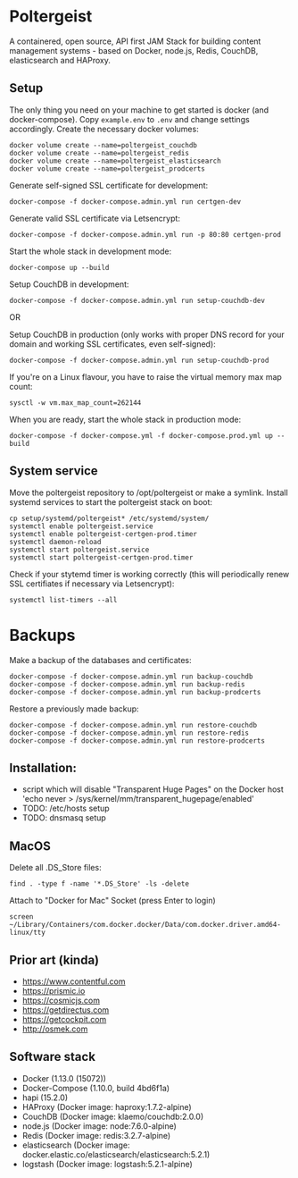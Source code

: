 # Poltergeist
A containered, open source, API first JAM Stack for building content management
systems - based on Docker, node.js, Redis, CouchDB, elasticsearch and HAProxy.

## Setup
The only thing you need on your machine to get started is docker (and
docker-compose).
Copy `example.env` to `.env` and change settings accordingly.
Create the necessary docker volumes:

    docker volume create --name=poltergeist_couchdb
    docker volume create --name=poltergeist_redis
    docker volume create --name=poltergeist_elasticsearch
    docker volume create --name=poltergeist_prodcerts


Generate self-signed SSL certificate for development:

    docker-compose -f docker-compose.admin.yml run certgen-dev


Generate valid SSL certificate via Letsencrypt:

    docker-compose -f docker-compose.admin.yml run -p 80:80 certgen-prod


Start the whole stack in development mode:

    docker-compose up --build


Setup CouchDB in development:

    docker-compose -f docker-compose.admin.yml run setup-couchdb-dev

OR

Setup CouchDB in production (only works with proper DNS record for your domain
and working SSL certificates, even self-signed):

    docker-compose -f docker-compose.admin.yml run setup-couchdb-prod

If you're on a Linux flavour, you have to raise the virtual memory max map
count:

    sysctl -w vm.max_map_count=262144


When you are ready, start the whole stack in production mode:

    docker-compose -f docker-compose.yml -f docker-compose.prod.yml up --build


## System service
Move the poltergeist repository to /opt/poltergeist or make a symlink.
Install systemd services to start the poltergeist stack on boot:

    cp setup/systemd/poltergeist* /etc/systemd/system/
    systemctl enable poltergeist.service
    systemctl enable poltergeist-certgen-prod.timer
    systemctl daemon-reload
    systemctl start poltergeist.service
    systemctl start poltergeist-certgen-prod.timer


Check if your stytemd timer is working correctly (this will periodically renew
SSL certifiates if necessary via Letsencrypt):

    systemctl list-timers --all


# Backups
Make a backup of the databases and certificates:

    docker-compose -f docker-compose.admin.yml run backup-couchdb
    docker-compose -f docker-compose.admin.yml run backup-redis
    docker-compose -f docker-compose.admin.yml run backup-prodcerts


Restore a previously made backup:

    docker-compose -f docker-compose.admin.yml run restore-couchdb
    docker-compose -f docker-compose.admin.yml run restore-redis
    docker-compose -f docker-compose.admin.yml run restore-prodcerts


## Installation:
- script which will disable "Transparent Huge Pages" on the Docker host
  'echo never > /sys/kernel/mm/transparent_hugepage/enabled'
- TODO: /etc/hosts setup
- TODO: dnsmasq setup


## MacOS
Delete all .DS_Store files:

    find . -type f -name '*.DS_Store' -ls -delete


Attach to "Docker for Mac" Socket (press Enter to login)

    screen ~/Library/Containers/com.docker.docker/Data/com.docker.driver.amd64-linux/tty


## Prior art (kinda)
- https://www.contentful.com
- https://prismic.io
- https://cosmicjs.com
- https://getdirectus.com
- https://getcockpit.com
- http://osmek.com


## Software stack
- Docker (1.13.0 (15072))
- Docker-Compose (1.10.0, build 4bd6f1a)
- hapi (15.2.0)
- HAProxy (Docker image: haproxy:1.7.2-alpine)
- CouchDB (Docker image: klaemo/couchdb:2.0.0)
- node.js (Docker image: node:7.6.0-alpine)
- Redis (Docker image: redis:3.2.7-alpine)
- elasticsearch (Docker image: docker.elastic.co/elasticsearch/elasticsearch:5.2.1)
- logstash (Docker image: logstash:5.2.1-alpine)

